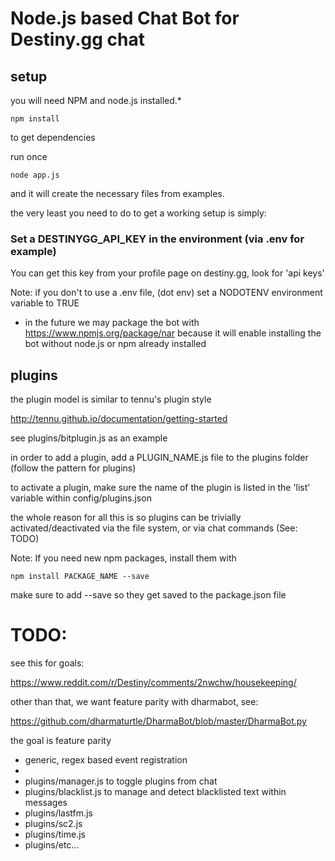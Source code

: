 # Node.js based Chat Bot for Destiny.gg chat

## setup

you will need NPM and node.js installed.*

    npm install

to get dependencies

run once

    node app.js

and it will create the necessary files from examples.

the very least you need to do to get a working setup is simply:

### Set a DESTINYGG_API_KEY in the environment (via .env for example)

You can get this key from your profile page on destiny.gg, look for 'api keys' 

Note: if you don't to use a .env file, (dot env) set a NODOTENV environment variable to TRUE

* in the future we may package the bot with https://www.npmjs.org/package/nar because it will enable installing the bot without node.js or npm already installed

## plugins

the plugin model is similar to tennu's plugin style

http://tennu.github.io/documentation/getting-started

see plugins/bitplugin.js as an example

in order to add a plugin, add a PLUGIN_NAME.js file 
to the plugins folder (follow the pattern for plugins)

to activate a plugin, make sure the name of the plugin 
is listed in the 'list' variable within config/plugins.json

the whole reason for all this is so plugins can be trivially 
activated/deactivated via the file system, or via chat commands (See: TODO)

Note: If you need new npm packages, install them with

    npm install PACKAGE_NAME --save

make sure to add --save so they get saved to the package.json file

# TODO:

see this for goals:

https://www.reddit.com/r/Destiny/comments/2nwchw/housekeeping/

other than that, we want feature parity with dharmabot, see: 

https://github.com/dharmaturtle/DharmaBot/blob/master/DharmaBot.py

the goal is feature parity

- generic, regex based event registration
- 
- plugins/manager.js to toggle plugins from chat
- plugins/blacklist.js to manage and detect blacklisted text within messages
- plugins/lastfm.js
- plugins/sc2.js
- plugins/time.js
- plugins/etc...





